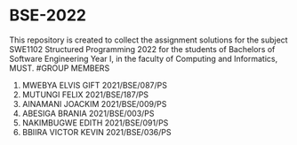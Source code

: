 # BSE-2022
This repository is created to collect the assignment solutions for the subject SWE1102 Structured Programming 2022
 for the students of Bachelors of Software Engineering  Year I, in the faculty of Computing and Informatics, MUST.
 #GROUP MEMBERS
1. MWEBYA ELVIS GIFT      2021/BSE/087/PS
2. MUTUNGI FELIX          2021/BSE/187/PS
3. AINAMANI JOACKIM       2021/BSE/009/PS
4. ABESIGA BRANIA         2021/BSE/003/PS
5. NAKIMBUGWE EDITH       2021/BSE/091/PS
6. BBIIRA VICTOR KEVIN    2021/BSE/036/PS